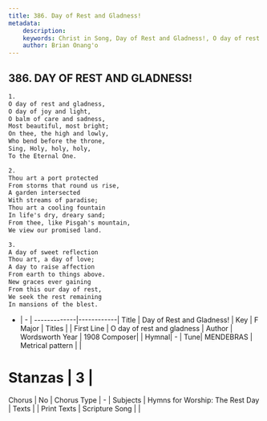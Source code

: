 ```yaml
---
title: 386. Day of Rest and Gladness!
metadata:
    description: 
    keywords: Christ in Song, Day of Rest and Gladness!, O day of rest and gladness, 
    author: Brian Onang'o
---
```



## 386. DAY OF REST AND GLADNESS!

```txt
1.
O day of rest and gladness,
O day of joy and light,
O balm of care and sadness,
Most beautiful, most bright;
On thee, the high and lowly,
Who bend before the throne,
Sing, Holy, holy, holy,
To the Eternal One.

2.
Thou art a port protected
From storms that round us rise,
A garden intersected
With streams of paradise;
Thou art a cooling fountain
In life's dry, dreary sand;
From thee, like Pisgah's mountain,
We view our promised land.

3.
A day of sweet reflection
Thou art, a day of love;
A day to raise affection
From earth to things above.
New graces ever gaining
From this our day of rest,
We seek the rest remaining
In mansions of the blest.


```

- |   -  |
-------------|------------|
Title | Day of Rest and Gladness! |
Key | F Major |
Titles |  |
First Line | O day of rest and gladness |
Author | Wordsworth
Year | 1908
Composer|  |
Hymnal|  - |
Tune| MENDEBRAS |
Metrical pattern | |
# Stanzas | 3 |
Chorus | No |
Chorus Type | - |
Subjects | Hymns for Worship: The Rest Day |
Texts |  |
Print Texts | 
Scripture Song |  |
  
